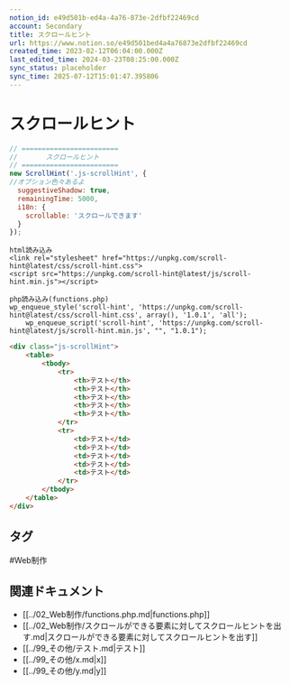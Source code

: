 ```yaml
---
notion_id: e49d501b-ed4a-4a76-873e-2dfbf22469cd
account: Secondary
title: スクロールヒント
url: https://www.notion.so/e49d501bed4a4a76873e2dfbf22469cd
created_time: 2023-02-12T06:04:00.000Z
last_edited_time: 2024-03-23T08:25:00.000Z
sync_status: placeholder
sync_time: 2025-07-12T15:01:47.395806
---
```

# スクロールヒント

```javascript
// ========================
//       スクロールヒント
// ========================
new ScrollHint('.js-scrollHint', {
//オプション色々あるよ
  suggestiveShadow: true,
  remainingTime: 5000,
  i18n: {
    scrollable: 'スクロールできます'
  }
});
```
```plain text
html読み込み
<link rel="stylesheet" href="https://unpkg.com/scroll-hint@latest/css/scroll-hint.css">
<script src="https://unpkg.com/scroll-hint@latest/js/scroll-hint.min.js"></script>

php読み込み(functions.php)
wp_enqueue_style('scroll-hint', 'https://unpkg.com/scroll-hint@latest/css/scroll-hint.css', array(), '1.0.1', 'all');
	wp_enqueue_script('scroll-hint', 'https://unpkg.com/scroll-hint@latest/js/scroll-hint.min.js', "", "1.0.1");
```
```html
<div class="js-scrollHint">
	<table>
		<tbody>
			<tr>
				<th>テスト</th>
				<th>テスト</th>
				<th>テスト</th>
				<th>テスト</th>
				<th>テスト</th>
			</tr>
			<tr>
				<td>テスト</td>
				<td>テスト</td>
				<td>テスト</td>
				<td>テスト</td>
				<td>テスト</td>
			</tr>
		</tbody>
	</table>
</div>
```

## タグ

#Web制作 

## 関連ドキュメント

- [[../02_Web制作/functions.php.md|functions.php]]
- [[../02_Web制作/スクロールができる要素に対してスクロールヒントを出す.md|スクロールができる要素に対してスクロールヒントを出す]]
- [[../99_その他/テスト.md|テスト]]
- [[../99_その他/x.md|x]]
- [[../99_その他/y.md|y]]
